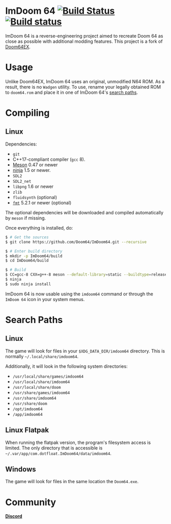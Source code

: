 ImDoom 64 [![Build Status](https://travis-ci.org/Doom64/ImDoom64.svg?branch=master)](https://travis-ci.org/Doom64/ImDoom64) [![Build status](https://ci.appveyor.com/api/projects/status/s2506ar0a2y4px0s?svg=true)](https://ci.appveyor.com/project/dotfloat/imdoom64)
========

ImDoom 64 is a reverse-engineering project aimed to recreate Doom 64 as close as
possible with additional modding features. This project is a fork of
[Doom64EX](https://github.com/svkaiser/Doom64EX).

# Usage

Unlike Doom64EX, ImDoom 64 uses an original, unmodified N64 ROM. As a result,
there is no `Wadgen` utility. To use, rename your legally obtained ROM to
`doom64.rom` and place it in one of ImDoom 64's [search paths](#search-paths).

# Compiling

## Linux

Dependencies:

- `git`
- C++17-compliant compiler (`gcc` 8).
- [Meson](https://mesonbuild.com/Getting-meson.html) 0.47 or newer
- [ninja](https://ninja-build.org/) 1.5 or newer.
- `SDL2`
- `SDL2_net`
- `libpng` 1.6 or newer
- `zlib`
- `fluidsynth` (optional)
- [`fmt`](http://fmtlib.net/latest/index.html) 5.2.1 or newer (optional)

The optional dependencies will be downloaded and compiled automatically by
`meson` if missing.

Once everything is installed, do:

```bash
$ # Get the sources
$ git clone https://github.com/Doom64/ImDoom64.git --recursive

$ # Enter build directory
$ mkdir -p ImDoom64/build
$ cd ImDoom64/build

$ # Build
$ CC=gcc-8 CXX=g++-8 meson --default-library=static --buildtype=release -Denable_gtk3=false ..
$ ninja
$ sudo ninja install
```

ImDoom 64 is now usable using the `imdoom64` command or through the `ImDoom 64`
icon in your system menus.

# Search Paths

## Linux

The game will look for files in your `$XDG_DATA_DIR/imdoom64` directory. This is
normally `~/.local/share/imdoom64`.

Additionally, it will look in the following system directories:

- `/usr/local/share/games/imdoom64`
- `/usr/local/share/imdoom64`
- `/usr/local/share/doom`
- `/usr/share/games/imdoom64`
- `/usr/share/imdoom64`
- `/usr/share/doom`
- `/opt/imdoom64`
- `/app/imdoom64`

## Linux Flatpak

When running the flatpak version, the program's filesystem access is limited.
The only directory that is accessible is
`~/.var/app/com.dotfloat.ImDoom64/data/imdoom64`.

## Windows

The game will look for files in the same location the `Doom64.exe`.

# Community

**[Discord](https://discord.gg/AHd8t33)**
